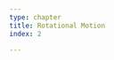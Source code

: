 ```yaml
---
type: chapter
title: Rotational Motion
index: 2

---
```

<!--stackedit_data:
eyJoaXN0b3J5IjpbMTU5Mzg3NjMxNCwtMTc0NzE0OTQ1OV19
-->